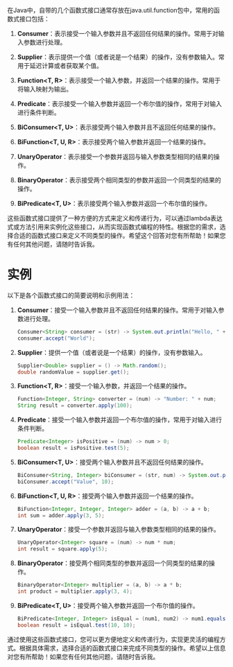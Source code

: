 在Java中，自带的几个函数式接口通常存放在java.util.function包中，常用的函数式接口包括：

1. **Consumer<T>**：表示接受一个输入参数并且不返回任何结果的操作。常用于对输入参数进行处理。

2. **Supplier<T>**：表示提供一个值（或者说是一个结果）的操作，没有参数输入。常用于延迟计算或者获取某个值。

3. **Function<T, R>**：表示接受一个输入参数，并返回一个结果的操作。常用于将输入映射为输出。

4. **Predicate<T>**：表示接受一个输入参数并返回一个布尔值的操作，常用于对输入进行条件判断。

5. **BiConsumer<T, U>**：表示接受两个输入参数并且不返回任何结果的操作。

6. **BiFunction<T, U, R>**：表示接受两个输入参数并返回一个结果的操作。

7. **UnaryOperator<T>**：表示接受一个参数并返回与输入参数类型相同的结果的操作。

8. **BinaryOperator<T>**：表示接受两个相同类型的参数并返回一个同类型的结果的操作。

9. **BiPredicate<T, U>**：表示接受两个输入参数并返回一个布尔值的操作。

这些函数式接口提供了一种方便的方式来定义和传递行为，可以通过lambda表达式或方法引用来实例化这些接口，从而实现函数式编程的特性。根据您的需求，选择合适的函数式接口来定义不同类型的操作。希望这个回答对您有所帮助！如果您有任何其他问题，请随时告诉我。

# 实例

以下是各个函数式接口的简要说明和示例用法：

1. **Consumer<T>**：接受一个输入参数并且不返回任何结果的操作。常用于对输入参数进行处理。

    ```java
    Consumer<String> consumer = (str) -> System.out.println("Hello, " + str);
    consumer.accept("World");
    ```

2. **Supplier<T>**：提供一个值（或者说是一个结果）的操作，没有参数输入。

    ```java
    Supplier<Double> supplier = () -> Math.random();
    double randomValue = supplier.get();
    ```

3. **Function<T, R>**：接受一个输入参数，并返回一个结果的操作。

    ```java
    Function<Integer, String> converter = (num) -> "Number: " + num;
    String result = converter.apply(100);
    ```

4. **Predicate<T>**：接受一个输入参数并返回一个布尔值的操作，常用于对输入进行条件判断。

    ```java
    Predicate<Integer> isPositive = (num) -> num > 0;
    boolean result = isPositive.test(5);
    ```

5. **BiConsumer<T, U>**：接受两个输入参数并且不返回任何结果的操作。

    ```java
    BiConsumer<String, Integer> biConsumer = (str, num) -> System.out.println(str + ": " + num);
    biConsumer.accept("Value", 10);
    ```

6. **BiFunction<T, U, R>**：接受两个输入参数并返回一个结果的操作。

    ```java
    BiFunction<Integer, Integer, Integer> adder = (a, b) -> a + b;
    int sum = adder.apply(3, 5);
    ```

7. **UnaryOperator<T>**：接受一个参数并返回与输入参数类型相同的结果的操作。

    ```java
    UnaryOperator<Integer> square = (num) -> num * num;
    int result = square.apply(5);
    ```

8. **BinaryOperator<T>**：接受两个相同类型的参数并返回一个同类型的结果的操作。

    ```java
    BinaryOperator<Integer> multiplier = (a, b) -> a * b;
    int product = multiplier.apply(3, 4);
    ```

9. **BiPredicate<T, U>**：接受两个输入参数并返回一个布尔值的操作。

    ```java
    BiPredicate<Integer, Integer> isEqual = (num1, num2) -> num1.equals(num2);
    boolean result = isEqual.test(10, 10);
    ```

通过使用这些函数式接口，您可以更方便地定义和传递行为，实现更灵活的编程方式。根据具体需求，选择合适的函数式接口来完成不同类型的操作。希望以上信息对您有所帮助！如果您有任何其他问题，请随时告诉我。
